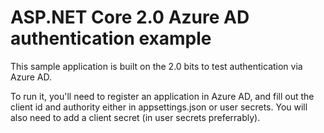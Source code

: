 # ASP.NET Core 2.0 Azure AD authentication example

This sample application is built on the 2.0 bits to test authentication via Azure AD.

To run it, you'll need to register an application in Azure AD, and fill out the client id and authority either in
appsettings.json or user secrets. You will also need to add a client secret (in user secrets preferrably).
